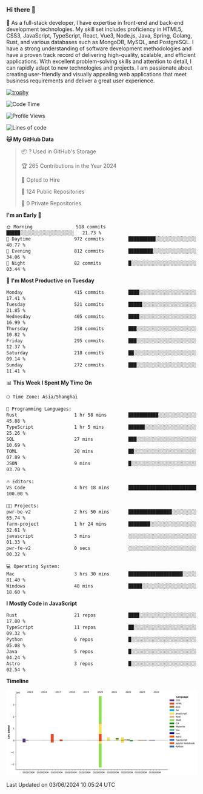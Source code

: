 ### Hi there 👋

🌱 As a full-stack developer, I have expertise in front-end and back-end development technologies. My skill set includes proficiency in HTML5, CSS3, JavaScript, TypeScript, React, Vue3, Node.js, Java, Spring, Golang, Rust, and various databases such as MongoDB, MySQL, and PostgreSQL. I have a strong understanding of software development methodologies and have a proven track record of delivering high-quality, scalable, and efficient applications. With excellent problem-solving skills and attention to detail, I can rapidly adapt to new technologies and projects. I am passionate about creating user-friendly and visually appealing web applications that meet business requirements and deliver a great user experience.

[![trophy](https://github-profile-trophy.vercel.app/?username=elton&rank=SECRET,SSS,SS,S,AAA,AA,A&theme=onedark&no-frame=true&margin-w=10)](https://github.com/ryo-ma/github-profile-trophy)

<!--START_SECTION:waka-->
![Code Time](http://img.shields.io/badge/Code%20Time-1%2C374%20hrs%2034%20mins-blue)

![Profile Views](http://img.shields.io/badge/Profile%20Views-0-blue)

![Lines of code](https://img.shields.io/badge/From%20Hello%20World%20I%27ve%20Written-5.5%20million%20lines%20of%20code-blue)

**🐱 My GitHub Data** 

> 📦 ? Used in GitHub's Storage 
 > 
> 🏆 265 Contributions in the Year 2024
 > 
> 💼 Opted to Hire
 > 
> 📜 124 Public Repositories 
 > 
> 🔑 0 Private Repositories 
 > 
**I'm an Early 🐤** 

```text
🌞 Morning                518 commits         █████░░░░░░░░░░░░░░░░░░░░   21.73 % 
🌆 Daytime                972 commits         ██████████░░░░░░░░░░░░░░░   40.77 % 
🌃 Evening                812 commits         █████████░░░░░░░░░░░░░░░░   34.06 % 
🌙 Night                  82 commits          █░░░░░░░░░░░░░░░░░░░░░░░░   03.44 % 
```
📅 **I'm Most Productive on Tuesday** 

```text
Monday                   415 commits         ████░░░░░░░░░░░░░░░░░░░░░   17.41 % 
Tuesday                  521 commits         █████░░░░░░░░░░░░░░░░░░░░   21.85 % 
Wednesday                405 commits         ████░░░░░░░░░░░░░░░░░░░░░   16.99 % 
Thursday                 258 commits         ███░░░░░░░░░░░░░░░░░░░░░░   10.82 % 
Friday                   295 commits         ███░░░░░░░░░░░░░░░░░░░░░░   12.37 % 
Saturday                 218 commits         ██░░░░░░░░░░░░░░░░░░░░░░░   09.14 % 
Sunday                   272 commits         ███░░░░░░░░░░░░░░░░░░░░░░   11.41 % 
```


📊 **This Week I Spent My Time On** 

```text
🕑︎ Time Zone: Asia/Shanghai

💬 Programming Languages: 
Rust                     1 hr 58 mins        ███████████░░░░░░░░░░░░░░   45.88 % 
TypeScript               1 hr 5 mins         ██████░░░░░░░░░░░░░░░░░░░   25.26 % 
SQL                      27 mins             ███░░░░░░░░░░░░░░░░░░░░░░   10.69 % 
TOML                     20 mins             ██░░░░░░░░░░░░░░░░░░░░░░░   07.89 % 
JSON                     9 mins              █░░░░░░░░░░░░░░░░░░░░░░░░   03.70 % 

🔥 Editors: 
VS Code                  4 hrs 18 mins       █████████████████████████   100.00 % 

🐱‍💻 Projects: 
pwr-be-v2                2 hrs 50 mins       ████████████████░░░░░░░░░   65.74 % 
farm-project             1 hr 24 mins        ████████░░░░░░░░░░░░░░░░░   32.61 % 
javascript               3 mins              ░░░░░░░░░░░░░░░░░░░░░░░░░   01.33 % 
pwr-fe-v2                0 secs              ░░░░░░░░░░░░░░░░░░░░░░░░░   00.32 % 

💻 Operating System: 
Mac                      3 hrs 30 mins       ████████████████████░░░░░   81.40 % 
Windows                  48 mins             █████░░░░░░░░░░░░░░░░░░░░   18.60 % 
```

**I Mostly Code in JavaScript** 

```text
Rust                     21 repos            ████░░░░░░░░░░░░░░░░░░░░░   17.80 % 
TypeScript               11 repos            ██░░░░░░░░░░░░░░░░░░░░░░░   09.32 % 
Python                   6 repos             █░░░░░░░░░░░░░░░░░░░░░░░░   05.08 % 
Java                     5 repos             █░░░░░░░░░░░░░░░░░░░░░░░░   04.24 % 
Astro                    3 repos             █░░░░░░░░░░░░░░░░░░░░░░░░   02.54 % 
```



**Timeline**

![Lines of Code chart](https://raw.githubusercontent.com/elton/elton/main/assets/bar_graph.png)


 Last Updated on 03/06/2024 10:05:24 UTC
<!--END_SECTION:waka-->

<!--
**elton/elton** is a ✨ _special_ ✨ repository because its `README.md` (this file) appears on your GitHub profile.

Here are some ideas to get you started:

- 🔭 I’m currently working on ...
- 🌱 I’m currently learning ...
- 👯 I’m looking to collaborate on ...
- 🤔 I’m looking for help with ...
- 💬 Ask me about ...
- 📫 How to reach me: ...
- 😄 Pronouns: ...
- ⚡ Fun fact: ...
-->
